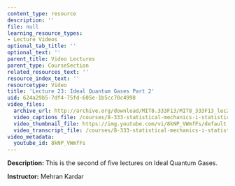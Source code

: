 ```yaml
---
content_type: resource
description: ''
file: null
learning_resource_types:
- Lecture Videos
optional_tab_title: ''
optional_text: ''
parent_title: Video Lectures
parent_type: CourseSection
related_resources_text: ''
resource_index_text: ''
resourcetype: Video
title: 'Lecture 23: Ideal Quantum Gases Part 2'
uid: 624a29b5-7df4-75fd-605e-1b5cc70c4998
video_files:
  archive_url: http://archive.org/download/MIT8.333F13/MIT8_333F13_lec23_300k.mp4
  video_captions_file: /courses/8-333-statistical-mechanics-i-statistical-mechanics-of-particles-fall-2013/4fc19d31fa1452fe850156b499004c04_8kNP_VWmfFs.vtt
  video_thumbnail_file: https://img.youtube.com/vi/8kNP_VWmfFs/default.jpg
  video_transcript_file: /courses/8-333-statistical-mechanics-i-statistical-mechanics-of-particles-fall-2013/56a2099e34b22710649c80cb661cc3b6_8kNP_VWmfFs.pdf
video_metadata:
  youtube_id: 8kNP_VWmfFs
---
```


**Description:** This is the second of five lectures on Ideal Quantum Gases.

**Instructor:** Mehran Kardar